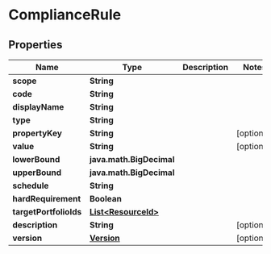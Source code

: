 

# ComplianceRule


## Properties

Name | Type | Description | Notes
------------ | ------------- | ------------- | -------------
**scope** | **String** |  | 
**code** | **String** |  | 
**displayName** | **String** |  | 
**type** | **String** |  | 
**propertyKey** | **String** |  |  [optional]
**value** | **String** |  |  [optional]
**lowerBound** | **java.math.BigDecimal** |  | 
**upperBound** | **java.math.BigDecimal** |  | 
**schedule** | **String** |  | 
**hardRequirement** | **Boolean** |  | 
**targetPortfolioIds** | [**List&lt;ResourceId&gt;**](ResourceId.md) |  | 
**description** | **String** |  |  [optional]
**version** | [**Version**](Version.md) |  |  [optional]



